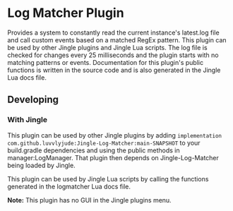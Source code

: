 # Log Matcher Plugin

Provides a system to constantly read the current instance's latest.log file and call custom events based on a matched 
RegEx pattern. This plugin can be used by other Jingle plugins and Jingle Lua scripts. The log file is checked for 
changes every 25 milliseconds and the plugin starts with no matching patterns or events. Documentation for this 
plugin's public functions is written in the source code and is also generated in the Jingle Lua docs file.

## Developing

### With Jingle
This plugin can be used by other Jingle plugins by adding 
`implementation com.github.luvvlyjude:Jingle-Log-Matcher:main-SNAPSHOT` to your build.gradle dependencies and using the
public methods in manager:LogManager. That plugin then depends on Jingle-Log-Matcher being loaded by Jingle.

This plugin can be used by Jingle Lua scripts by calling the functions generated in the logmatcher Lua docs file.

**Note:** This plugin has no GUI in the Jingle plugins menu.
